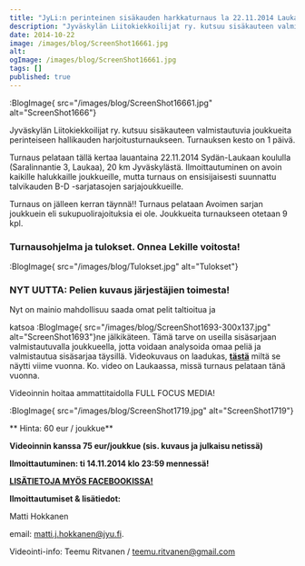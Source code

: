 ```yaml
---
title: "JyLi:n perinteinen sisäkauden harkkaturnaus la 22.11.2014 Laukaassa!"
description: "Jyväskylän Liitokiekkoilijat ry. kutsuu sisäkauteen valmistautuvia joukkueita perinteiseen hallikauden harjoitusturnaukseen. Turnauksen kesto on 1 päivä.Turnaus pelataan tällä kertaa lauantaina 22.11.2014 Sydän-Laukaan koululla (Saralinnantie 3, Laukaa), 20 km Jyväskylästä. Ilmoittautuminen on avoin kaikille halukkaille joukkueille, mutta turnaus on ensisijaisesti suunnattu talvikauden B-D -sarjatasojen sarjajoukkueille. Turnaus on jälleen kerran täynnä!! Turnaus pelataan Avoimen sarjan joukkuein eli sukupuolirajoituksia"
date: 2014-10-22
image: /images/blog/ScreenShot16661.jpg
alt:
ogImage: /images/blog/ScreenShot16661.jpg
tags: []
published: true
---
```

:BlogImage{ src="/images/blog/ScreenShot16661.jpg" alt="ScreenShot1666"}

Jyväskylän Liitokiekkoilijat ry. kutsuu sisäkauteen valmistautuvia joukkueita perinteiseen hallikauden harjoitusturnaukseen. Turnauksen kesto on 1 päivä.

Turnaus pelataan tällä kertaa lauantaina 22.11.2014 Sydän-Laukaan koululla (Saralinnantie 3, Laukaa), 20 km Jyväskylästä. Ilmoittautuminen on avoin kaikille halukkaille joukkueille, mutta turnaus on ensisijaisesti suunnattu talvikauden B-D -sarjatasojen sarjajoukkueille.

Turnaus on jälleen kerran täynnä!! Turnaus pelataan Avoimen sarjan joukkuein eli sukupuolirajoituksia ei ole. Joukkueita turnaukseen otetaan 9 kpl.

### Turnausohjelma ja tulokset. Onnea Lekille voitosta!

:BlogImage{ src="/images/blog/Tulokset.jpg" alt="Tulokset"}

### **NYT UUTTA: Pelien kuvaus järjestäjien toimesta!**

Nyt on mainio mahdollisuu saada omat pelit taltioitua ja

katsoa :BlogImage{ src="/images/blog/ScreenShot1693-300x137.jpg" alt="ScreenShot1693"}ne jälkikäteen. Tämä tarve on useilla sisäsarjaan valmistautuvalla joukkueella, jotta voidaan analysoida omaa peliä ja valmistautua sisäsarjaa täysillä.
Videokuvaus on laadukas, [**tästä**](http://www.youtube.com/watch?v=7IrpQjZ80xc) miltä se näytti viime vuonna. Ko. video on Laukaassa, missä turnaus pelataan tänä vuonna.

Videoinnin hoitaa ammattitaidolla FULL FOCUS MEDIA!

:BlogImage{ src="/images/blog/ScreenShot1719.jpg" alt="ScreenShot1719"}

**
Hinta: 60 eur / joukkue**

**Videoinnin kanssa 75 eur/joukkue (sis. kuvaus ja julkaisu netissä)**

**Ilmoittautuminen: ti 14.11.2014 klo 23:59 mennessä!**

**[LISÄTIETOJA MYÖS FACEBOOKISSA!](https://www.facebook.com/events/393125737522040/)**

**Ilmoittautumiset & lisätiedot:**

Matti Hokkanen

email: matti.j.hokkanen@jyu.fi.

Videointi-info: Teemu Ritvanen / teemu.ritvanen@gmail.com
